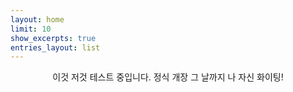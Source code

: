 ```yaml
---
layout: home
limit: 10
show_excerpts: true
entries_layout: list
---
```


<center>이것 저것 테스트 중입니다. 정식 개장 그 날까지 나 자신 화이팅!</center>
<p>&nbsp;</p>
